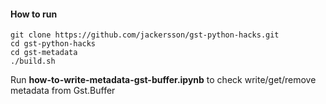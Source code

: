 #### How to run

    git clone https://github.com/jackersson/gst-python-hacks.git
    cd gst-python-hacks
    cd gst-metadata
    ./build.sh

Run **how-to-write-metadata-gst-buffer.ipynb** to check write/get/remove metadata from Gst.Buffer
